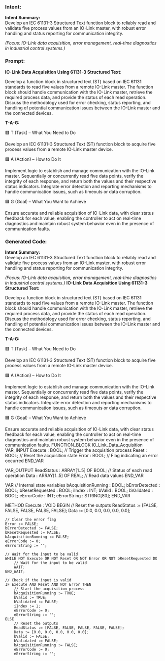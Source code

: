 ### Intent:
**Intent Summary:**  
Develop an IEC 61131-3 Structured Text function block to reliably read and validate five process values from an IO-Link master, with robust error handling and status reporting for communication integrity.  

*(Focus: IO-Link data acquisition, error management, real-time diagnostics in industrial control systems.)*

### Prompt:
**IO-Link Data Acquisition Using 61131-3 Structured Text:**

Develop a function block in structured text (ST) based on IEC 61131 standards to read five values from a remote IO-Link master. The function block should handle communication with the IO-Link master, retrieve the required process data, and provide the status of each read operation. Discuss the methodology used for error checking, status reporting, and handling of potential communication issues between the IO-Link master and the connected devices.

**T-A-G:**

🟥 T (Task) – What You Need to Do

Develop an IEC 61131-3 Structured Text (ST) function block to acquire five process values from a remote IO-Link master device.

🟩 A (Action) – How to Do It

Implement logic to establish and manage communication with the IO-Link master. Sequentially or concurrently read five data points, verify the integrity of each response, and return both the values and their respective status indicators. Integrate error detection and reporting mechanisms to handle communication issues, such as timeouts or data corruption.

🟦 G (Goal) – What You Want to Achieve

Ensure accurate and reliable acquisition of IO-Link data, with clear status feedback for each value, enabling the controller to act on real-time diagnostics and maintain robust system behavior even in the presence of communication faults.

### Generated Code:
**Intent Summary:**  
Develop an IEC 61131-3 Structured Text function block to reliably read and validate five process values from an IO-Link master, with robust error handling and status reporting for communication integrity.  

*(Focus: IO-Link data acquisition, error management, real-time diagnostics in industrial control systems.)*
**IO-Link Data Acquisition Using 61131-3 Structured Text:**

Develop a function block in structured text (ST) based on IEC 61131 standards to read five values from a remote IO-Link master. The function block should handle communication with the IO-Link master, retrieve the required process data, and provide the status of each read operation. Discuss the methodology used for error checking, status reporting, and handling of potential communication issues between the IO-Link master and the connected devices.

**T-A-G:**

🟥 T (Task) – What You Need to Do

Develop an IEC 61131-3 Structured Text (ST) function block to acquire five process values from a remote IO-Link master device.

🟩 A (Action) – How to Do It

Implement logic to establish and manage communication with the IO-Link master. Sequentially or concurrently read five data points, verify the integrity of each response, and return both the values and their respective status indicators. Integrate error detection and reporting mechanisms to handle communication issues, such as timeouts or data corruption.

🟦 G (Goal) – What You Want to Achieve

Ensure accurate and reliable acquisition of IO-Link data, with clear status feedback for each value, enabling the controller to act on real-time diagnostics and maintain robust system behavior even in the presence of communication faults.
FUNCTION_BLOCK IO_Link_Data_Acquisition
VAR_INPUT
    Execute : BOOL; // Trigger the acquisition process
    Reset : BOOL; // Reset the acquisition state
    Error : BOOL; // Flag indicating an error occurred
END_VAR

VAR_OUTPUT
    ReadStatus : ARRAY[1..5] OF BOOL; // Status of each read operation
    Data : ARRAY[1..5] OF REAL; // Read data values
END_VAR

VAR
    // Internal state variables
    bAcquisitionRunning : BOOL;
    bErrorDetected : BOOL;
    bResetRequested : BOOL;
    iIndex : INT;
    bValid : BOOL;
    bValidated : BOOL;
    eErrorCode : INT;
    eErrorString : STRING[80];
END_VAR

METHOD Execute : VOID
BEGIN
    // Reset the outputs
    ReadStatus := [FALSE, FALSE, FALSE, FALSE, FALSE];
    Data := [0.0, 0.0, 0.0, 0.0, 0.0];

    // Clear the error flag
    Error := FALSE;
    bErrorDetected := FALSE;
    bResetRequested := FALSE;
    bAcquisitionRunning := FALSE;
    eErrorCode := 0;
    eErrorString := '';

    // Wait for the input to be valid
    WHILE NOT Execute OR NOT Reset OR NOT Error OR NOT bResetRequested DO
        // Wait for the input to be valid
        WAIT;
    END_WAIT;

    // Check if the input is valid
    IF Execute AND Reset AND NOT Error THEN
        // Start the acquisition process
        bAcquisitionRunning := TRUE;
        bValid := TRUE;
        bValidated := FALSE;
        iIndex := 1;
        eErrorCode := 0;
        eErrorString := '';
    ELSE
        // Reset the outputs
        ReadStatus := [FALSE, FALSE, FALSE, FALSE, FALSE];
        Data := [0.0, 0.0, 0.0, 0.0, 0.0];
        bValid := FALSE;
        bValidated := FALSE;
        bAcquisitionRunning := FALSE;
        eErrorCode := 0;
        eErrorString := '';
